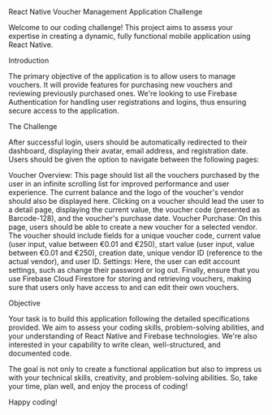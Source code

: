 React Native Voucher Management Application Challenge

Welcome to our coding challenge! This project aims to assess your expertise in creating a dynamic, fully functional mobile application using React Native.

Introduction

The primary objective of the application is to allow users to manage vouchers. It will provide features for purchasing new vouchers and reviewing previously purchased ones. We're looking to use Firebase Authentication for handling user registrations and logins, thus ensuring secure access to the application.

The Challenge

After successful login, users should be automatically redirected to their dashboard, displaying their avatar, email address, and registration date. Users should be given the option to navigate between the following pages:

Voucher Overview: This page should list all the vouchers purchased by the user in an infinite scrolling list for improved performance and user experience. The current balance and the logo of the voucher's vendor should also be displayed here. Clicking on a voucher should lead the user to a detail page, displaying the current value, the voucher code (presented as Barcode-128), and the voucher's purchase date.
Voucher Purchase: On this page, users should be able to create a new voucher for a selected vendor. The voucher should include fields for a unique voucher code, current value (user input, value between €0.01 and €250), start value (user input, value between €0.01 and €250), creation date, unique vendor ID (reference to the actual vendor), and user ID.
Settings: Here, the user can edit account settings, such as change their password or log out.
Finally, ensure that you use Firebase Cloud Firestore for storing and retrieving vouchers, making sure that users only have access to and can edit their own vouchers.

Objective

Your task is to build this application following the detailed specifications provided. We aim to assess your coding skills, problem-solving abilities, and your understanding of React Native and Firebase technologies. We're also interested in your capability to write clean, well-structured, and documented code.

The goal is not only to create a functional application but also to impress us with your technical skills, creativity, and problem-solving abilities. So, take your time, plan well, and enjoy the process of coding!

Happy coding!
